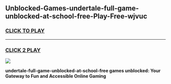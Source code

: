 
## Unblocked-Games-undertale-full-game-unblocked-at-school-free-Play-Free-wjvuc
<h3>
<a href="https://premium76.site?title=undertale-full-game-unblocked-at-school-free&ref=20M">CLICK TO PLAY</a></h3>
<hr>

<h3>
<a href="https://premium76.site?title=undertale-full-game-unblocked-at-school-free&ref=20M">CLICK 2 PLAY</a>
  
</h3>

<a href="https://premium76.site?title=undertale-full-game-unblocked-at-school-free&ref=19M"><img src="https://clearcache.store/games.png"></a>


**undertale-full-game-unblocked-at-school-free games unblocked: Your Gateway to Fun and Accessible Online Gaming**
